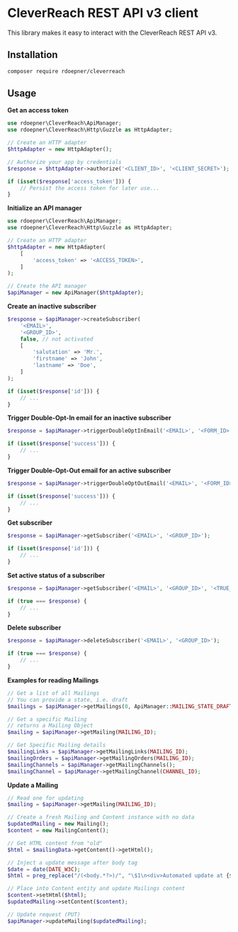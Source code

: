 # CleverReach REST API v3 client

This library makes it easy to interact with the CleverReach REST API v3.

## Installation

```bash
composer require rdoepner/cleverreach
```

## Usage

**Get an access token**

```php
use rdoepner\CleverReach\ApiManager;
use rdoepner\CleverReach\Http\Guzzle as HttpAdapter;

// Create an HTTP adapter
$httpAdapter = new HttpAdapter();

// Authorize your app by credentials
$response = $httpAdapter->authorize('<CLIENT_ID>', '<CLIENT_SECRET>');

if (isset($response['access_token'])) {
    // Persist the access token for later use...
}
```

**Initialize an API manager**

```php
use rdoepner\CleverReach\ApiManager;
use rdoepner\CleverReach\Http\Guzzle as HttpAdapter;

// Create an HTTP adapter
$httpAdapter = new HttpAdapter(
    [
        'access_token' => '<ACCESS_TOKEN>',
    ]
);

// Create the API manager
$apiManager = new ApiManager($httpAdapter);
```

**Create an inactive subscriber**

```php
$response = $apiManager->createSubscriber(
    '<EMAIL>',
    '<GROUP_ID>',
    false, // not activated
    [
        'salutation' => 'Mr.',
        'firstname' => 'John',
        'lastname' => 'Doe',
    ]
);

if (isset($response['id'])) {
    // ...
}
```

**Trigger Double-Opt-In email for an inactive subscriber**

```php
$response = $apiManager->triggerDoubleOptInEmail('<EMAIL>', '<FORM_ID>');

if (isset($response['success'])) {
    // ...
}
```

**Trigger Double-Opt-Out email for an active subscriber**

```php
$response = $apiManager->triggerDoubleOptOutEmail('<EMAIL>', '<FORM_ID>');

if (isset($response['success'])) {
    // ...
}
```

**Get subscriber**

```php
$response = $apiManager->getSubscriber('<EMAIL>', '<GROUP_ID>');

if (isset($response['id'])) {
    // ...
}
```

**Set active status of a subscriber**

```php
$response = $apiManager->getSubscriber('<EMAIL>', '<GROUP_ID>', '<TRUE_OR_FALSE>');

if (true === $response) {
    // ...
}
```

**Delete subscriber**

```php
$response = $apiManager->deleteSubscriber('<EMAIL>', '<GROUP_ID>');

if (true === $response) {
    // ...
}
```

**Examples for reading Mailings**
```php
// Get a list of all Mailings
// You can provide a state, i.e. draft
$mailings = $apiManager->getMailings(0, ApiManager::MAILING_STATE_DRAFT);

// Get a specific Mailing
// returns a Mailing Object
$mailing = $apiManager->getMailing(MAILING_ID);

// Get Specific Mailing details
$mailingLinks = $apiManager->getMailingLinks(MAILING_ID);
$mailingOrders = $apiManager->getMailingOrders(MAILING_ID);
$mailingChannels = $apiManager->getMailingChannels();
$mailingChannel = $apiManager->getMailingChannel(CHANNEL_ID);
```

**Update a Mailing**
```php
// Read one for updating
$mailing = $apiManager->getMailing(MAILING_ID);

// Create a fresh Mailing and Content instance with no data
$updatedMailing = new Mailing();
$content = new MailingContent();

// Get HTML content from "old"
$html = $mailingData->getContent()->getHtml();

// Inject a update message after body tag
$date = date(DATE_W3C);
$html = preg_replace("/(<body.*?>)/", "\$1\n<div>Automated update at {$date}</div>", $html);

// Place into Content entity and update Mailings content
$content->setHtml($html);
$updatedMailing->setContent($content);

// Update request (PUT)
$apiManager->updateMailing($updatedMailing);
```

